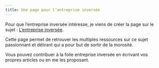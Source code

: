 ```yaml
---
title: Une page pour l’entreprise inversée
---
```


Pour que l’entreprise inversée intéresse, je viens de créer la page sur le sujet : [L’entreprise inversée](/entreprise-inversée).

Cette page permet de retrouver les multiples ressources sur ce sujet passionnant et délirant qui a pour but de sortir de la morosité.

Vous pouvez contribuer à la folie entreprise inversée en écrivant vos propres articles ou en me les proposant.
